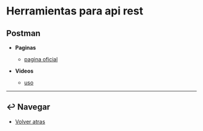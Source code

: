 # Herramientas para api rest

## Postman

* **Paginas**
  * [pagina oficial](https://www.postman.com/)

* **Videos**
  * [uso](https://www.youtube.com/watch?v=qsejysrhJiU&ab_channel=DominiCode)

---

## :leftwards_arrow_with_hook: Navegar

* [Volver atras](../../README.md)
